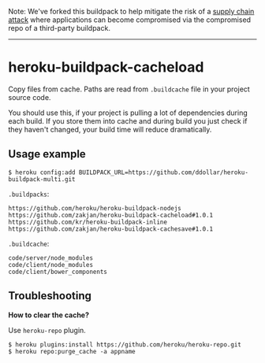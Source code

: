 Note: We've forked this buildpack to help mitigate the risk of a [supply chain attack](https://en.wikipedia.org/wiki/Supply_chain_attack) where applications can become compromised via the compromised repo of a third-party buildpack.

---

# heroku-buildpack-cacheload

Copy files from cache. Paths are read from `.buildcache` file in your project source code.

You should use this, if your project is pulling a lot of dependencies during each build. If you store them into cache and during build you just check if they haven't changed, your build time will reduce dramatically.

## Usage example

`$ heroku config:add BUILDPACK_URL=https://github.com/ddollar/heroku-buildpack-multi.git`

`.buildpacks`:

```
https://github.com/heroku/heroku-buildpack-nodejs
https://github.com/zakjan/heroku-buildpack-cacheload#1.0.1
https://github.com/kr/heroku-buildpack-inline
https://github.com/zakjan/heroku-buildpack-cachesave#1.0.1
```

`.buildcache`:

```
code/server/node_modules
code/client/node_modules
code/client/bower_components
```

## Troubleshooting

**How to clear the cache?**

Use `heroku-repo` plugin.

```
$ heroku plugins:install https://github.com/heroku/heroku-repo.git
$ heroku repo:purge_cache -a appname
```
